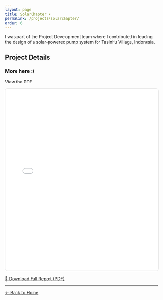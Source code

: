 ```yaml
---
layout: page
title: SolarChapter ☀️
permalink: /projects/solarchapter/
order: 6
---
```



I was part of the Project Development team where I contributed in leading the design of a solar-powered pump system for Tasinifu Village, Indonesia.

## Project Details

<div class="project-document">
  <h3>More here :) </h3>
  <p>View the PDF</p>
  <iframe 
    src="/assets/img/projects/sc/SC_pdf.pdf" 
    width="100%" 
    height="600px" 
    style="border: 1px solid #ddd; border-radius: 8px;">
    <p>Your browser does not support PDFs. <a href="/assets/img/projects/sc/SC_pdf.pdf" target="_blank">Download the PDF</a> to view it.</p>
  </iframe>
  <div style="margin-top: 16px;">
    <a href="/assets/img/projects/sc/SC_pdf.pdf" class="download-link" target="_blank">
      📄 Download Full Report (PDF)
    </a>
  </div>
</div>


---

<a href="/" class="back-link">← Back to Home</a> 